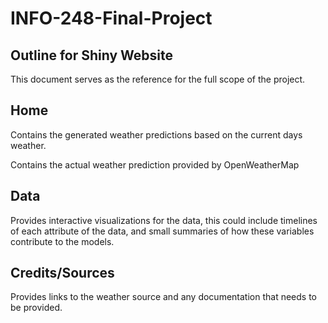 # INFO-248-Final-Project

## Outline for Shiny Website
This document serves as the reference for the full scope of the project.

## Home
Contains the generated weather predictions based on the current days weather.

Contains the actual weather prediction provided by OpenWeatherMap

## Data

Provides interactive visualizations for the data, this could include timelines of each attribute of the data, and small summaries of how these variables contribute to the models.

## Credits/Sources

Provides links to the weather source and any documentation that needs to be provided.